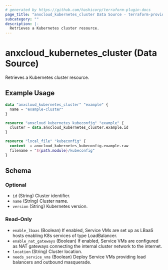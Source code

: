 ```yaml
---
# generated by https://github.com/hashicorp/terraform-plugin-docs
page_title: "anxcloud_kubernetes_cluster Data Source - terraform-provider-anxcloud"
subcategory: ""
description: |-
  Retrieves a Kubernetes cluster resource.
---
```


# anxcloud_kubernetes_cluster (Data Source)

Retrieves a Kubernetes cluster resource.

## Example Usage

```terraform
data "anxcloud_kubernetes_cluster" "example" {
  name = "example-cluster"
}

resource "anxcloud_kubernetes_kubeconfig" "example" {
  cluster = data.anxcloud_kubernetes_cluster.example.id
}

resource "local_file" "kubeconfig" {
  content  = anxcloud_kubernetes_kubeconfig.example.raw
  filename = "${path.module}/kubeconfig"
}
```

<!-- schema generated by tfplugindocs -->
## Schema

### Optional

- `id` (String) Cluster identifier.
- `name` (String) Cluster name.
- `version` (String) Kubernetes version.

### Read-Only

- `enable_lbaas` (Boolean) If enabled, Service VMs are set up as LBaaS hosts enabling K8s services of type LoadBalancer.
- `enable_nat_gateways` (Boolean) If enabled, Service VMs are configured as NAT gateways connecting the internal cluster network to the internet.
- `location` (String) Cluster location.
- `needs_service_vms` (Boolean) Deploy Service VMs providing load balancers and outbound masquerade.



